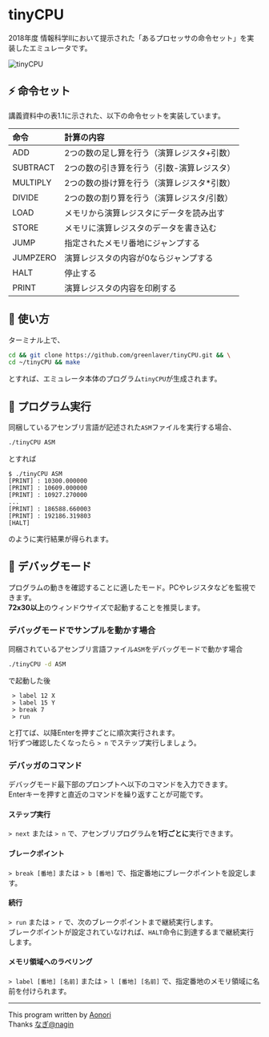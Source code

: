 # tinyCPU
2018年度 情報科学Ⅱにおいて提示された「あるプロセッサの命令セット」を実装したエミュレータです。

![tinyCPU](https://raw.githubusercontent.com/wiki/greenlaver/tinyCPU/images/tinyCPU_ss.gif)

## :zap: 命令セット
講義資料中の表1.1に示された、以下の命令セットを実装しています。

|命令|計算の内容|
|:-|:-|
|ADD|2つの数の足し算を行う（演算レジスタ+引数）|
|SUBTRACT|2つの数の引き算を行う（引数-演算レジスタ）|
|MULTIPLY|2つの数の掛け算を行う（演算レジスタ*引数）|
|DIVIDE|2つの数の割り算を行う（演算レジスタ/引数）|
|LOAD|メモリから演算レジスタにデータを読み出す|
|STORE|メモリに演算レジスタのデータを書き込む|
|JUMP|指定されたメモリ番地にジャンプする|
|JUMPZERO|演算レジスタの内容が0ならジャンプする|
|HALT|停止する|
|PRINT|演算レジスタの内容を印刷する|

## :beginner: 使い方
ターミナル上で、
```bash
cd && git clone https://github.com/greenlaver/tinyCPU.git && \
cd ~/tinyCPU && make
```
とすれば、エミュレータ本体のプログラム`tinyCPU`が生成されます。

## :page_with_curl: プログラム実行
同梱しているアセンブリ言語が記述された`ASM`ファイルを実行する場合、
```bash
./tinyCPU ASM
```
とすれば
```console
$ ./tinyCPU ASM
[PRINT] : 10300.000000
[PRINT] : 10609.000000
[PRINT] : 10927.270000
...
[PRINT] : 186588.660003
[PRINT] : 192186.319803
[HALT]
```
のように実行結果が得られます。

## :scroll: デバッグモード
プログラムの動きを確認することに適したモード。PCやレジスタなどを監視できます。  
**72x30以上**のウィンドウサイズで起動することを推奨します。

### デバッグモードでサンプルを動かす場合
同梱されているアセンブリ言語ファイル`ASM`をデバッグモードで動かす場合
```bash
./tinyCPU -d ASM
```
で起動した後
```console
 > label 12 X
 > label 15 Y
 > break 7
 > run
```
と打てば、以降Enterを押すごとに順次実行されます。  
1行ずつ確認したくなったら `> n` でステップ実行しましょう。

### デバッガのコマンド
デバッグモード最下部のプロンプトへ以下のコマンドを入力できます。  
Enterキーを押すと直近のコマンドを繰り返すことが可能です。

#### ステップ実行
`> next` または `> n` で、アセンブリプログラムを**1行ごとに**実行できます。

#### ブレークポイント
`> break [番地]` または `> b [番地]` で、指定番地にブレークポイントを設定します。

#### 続行
`> run` または `> r` で、次のブレークポイントまで継続実行します。  
ブレークポイントが設定されていなければ、`HALT`命令に到達するまで継続実行します。

#### メモリ領域へのラベリング
`> label [番地] [名前]` または `> l [番地] [名前]` で、指定番地のメモリ領域に名前を付けられます。

---
This program written by [Aonori](https://twitter.com/aonr_jp)  
Thanks [なぎ@nagin](https://twitter.com/nagi_kknn)